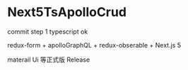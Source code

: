 # Next5TsApolloCrud


commit step 1 typescript ok



redux-form  + apolloGraphQL + redux-obserable + Next.js 5 

materail Ui 等正式版 Release


